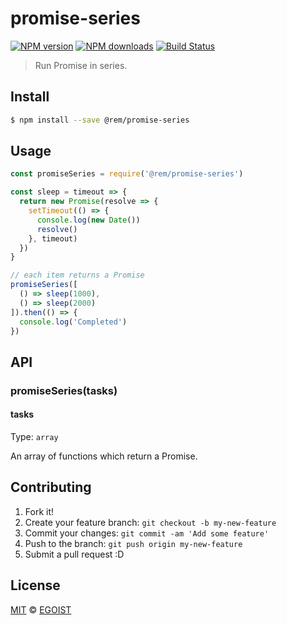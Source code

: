 # promise-series

[![NPM version](https://img.shields.io/npm/v/promise-series.svg?style=flat-square)](https://npmjs.com/package/promise-series) [![NPM downloads](https://img.shields.io/npm/dm/promise-series.svg?style=flat-square)](https://npmjs.com/package/promise-series) [![Build Status](https://img.shields.io/circleci/project/egoist/promise-series/master.svg?style=flat-square)](https://circleci.com/gh/egoist/promise-series)

> Run Promise in series.

## Install

```bash
$ npm install --save @rem/promise-series
```

## Usage

```js
const promiseSeries = require('@rem/promise-series')

const sleep = timeout => {
  return new Promise(resolve => {
    setTimeout(() => {
      console.log(new Date())
      resolve()
    }, timeout)
  })
}

// each item returns a Promise
promiseSeries([
  () => sleep(1000),
  () => sleep(2000)
]).then(() => {
  console.log('Completed')
})
```

## API

### promiseSeries(tasks)

#### tasks

Type: `array`

An array of functions which return a Promise.

## Contributing

1. Fork it!
2. Create your feature branch: `git checkout -b my-new-feature`
3. Commit your changes: `git commit -am 'Add some feature'`
4. Push to the branch: `git push origin my-new-feature`
5. Submit a pull request :D

## License

[MIT](https://egoist.mit-license.org/) © [EGOIST](https://github.com/egoist)
